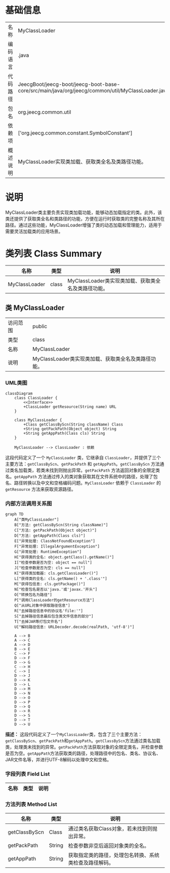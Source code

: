 # 基础信息

|      |      |
|------|------|
| 名称 | MyClassLoader |
| 编码语言 | .java |
| 代码路径 | JeecgBoot/jeecg-boot/jeecg-boot-base-core/src/main/java/org/jeecg/common/util/MyClassLoader.java |
| 包名 | org.jeecg.common.util |
| 依赖项 | ['org.jeecg.common.constant.SymbolConstant'] |
| 概述说明 | MyClassLoader实现类加载、获取类全名及类路径功能。 |

# 说明

MyClassLoader类主要负责实现类加载功能，能够动态加载指定的类。此外，该类还提供了获取类全名和类路径的功能，方便在运行时获取类的完整名称及其所在路径。通过这些功能，MyClassLoader增强了类的动态加载和管理能力，适用于需要灵活加载类的应用场景。

# 类列表 Class Summary

| 名称   | 类型  | 说明 |
|-------|------|-------------|
| MyClassLoader | class | MyClassLoader类实现类加载、获取类全名及类路径功能。 |



## 类 MyClassLoader

|      |      |
|------|------|
| 访问范围 | public |
| 类型 | class |
| 名称 | MyClassLoader |
| 说明 | MyClassLoader类实现类加载、获取类全名及类路径功能。 |


### UML类图

```mermaid
classDiagram
    class ClassLoader {
        <<Interface>>
        +ClassLoader getResource(String name) URL
    }

    class MyClassLoader {
        +Class getClassByScn(String className) Class
        +String getPackPath(Object object) String
        +String getAppPath(Class cls) String
    }

    MyClassLoader --> ClassLoader : 依赖
```

这段代码定义了一个 `MyClassLoader` 类，它继承自 `ClassLoader`，并提供了三个主要方法：`getClassByScn`、`getPackPath` 和 `getAppPath`。`getClassByScn` 方法通过类名加载类，若类未找到则抛出异常。`getPackPath` 方法返回对象的全限定类名。`getAppPath` 方法通过传入的类对象获取其在文件系统中的路径，处理了包名、路径转换以及中文和空格编码问题。`MyClassLoader` 依赖于 `ClassLoader` 的 `getResource` 方法来获取资源路径。


### 内部方法调用关系图

```mermaid
graph TD
    A["类MyClassLoader"]
    B["方法: getClassByScn(String className)"]
    C["方法: getPackPath(Object object)"]
    D["方法: getAppPath(Class cls)"]
    E["异常处理: ClassNotFoundException"]
    F["异常处理: IllegalArgumentException"]
    G["异常处理: RuntimeException"]
    H["获得类的全名: object.getClass().getName()"]
    I["检查参数是否为空: object == null"]
    J["检查参数是否为空: cls == null"]
    K["获得类加载器: cls.getClassLoader()"]
    L["获得类的全名: cls.getName() + '.class'"]
    M["获得包信息: cls.getPackage()"]
    N["检查包名是否以'java.'或'javax.'开头"]
    O["转换包名为路径"]
    P["调用ClassLoader的getResource方法"]
    Q["从URL对象中获取路径信息"]
    R["去掉路径信息中的协议名'file:'"]
    S["去掉路径信息最后包含类文件信息的部分"]
    T["去掉JAR等打包文件名"]
    U["解码路径信息: URLDecoder.decode(realPath, 'utf-8')"]

    A --> B
    A --> C
    A --> D
    B --> E
    C --> F
    D --> F
    D --> G
    C --> H
    C --> I
    D --> J
    D --> K
    D --> L
    D --> M
    D --> N
    D --> O
    D --> P
    D --> Q
    D --> R
    D --> S
    D --> T
    D --> U
```

**描述：**
这段代码定义了一个`MyClassLoader`类，包含了三个主要方法：`getClassByScn`、`getPackPath`和`getAppPath`。`getClassByScn`方法通过类名加载类，处理类未找到的异常。`getPackPath`方法获取对象的全限定类名，并检查参数是否为空。`getAppPath`方法获取类的路径，处理路径中的包名、类名、协议名、JAR文件名等，并进行UTF-8解码以处理中文和空格。

### 字段列表 Field List

| 名称  | 类型  | 说明 |
|-------|-------|------|

### 方法列表 Method List

| 名称  | 类型  | 说明 |
|-------|-------|------|
| getClassByScn | Class | 通过类名获取Class对象，若未找到则抛出异常。 |
| getPackPath | String | 检查参数非空后返回对象类的全名。 |
| getAppPath | String | 获取指定类的路径，处理包名转换、系统类检查及路径解码。 |




